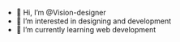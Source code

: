 - 👋 Hi, I’m @Vision-designer
- 👀 I’m interested in designing and development
- 🌱 I’m currently learning web development

<!---
Vision-designer/Vision-designer is a ✨ special ✨ repository because its `README.md` (this file) appears on your GitHub profile.
You can click the Preview link to take a look at your changes.
--->

